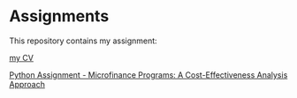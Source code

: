 # Assignments

This repository contains my assignment:

[my CV](https://github.com/EleniMichalakelli/Assignments/blob/master/CV.md)




[Python Assignment - Microfinance Programs: A Cost-Effectiveness Analysis Approach](https://github.com/PanagiotisAgapiou/assignments/blob/master/Python%20Assignment/MicrocreditPrograms_Cost-EffectivenessAnalysis%20(1).ipynb)
